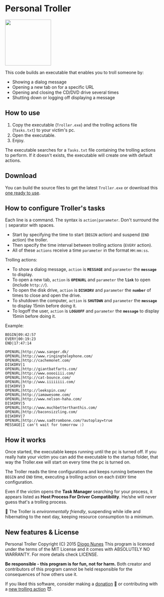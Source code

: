 # Personal Troller

<img src="https://raw.githubusercontent.com/dialex/PersonalTroller/master/TrollerProject/Resources/ogre.png" width="150">

This code builds an executable that enables you to troll someone by:

- Showing a dialog message
- Opening a new tab on for a specific URL
- Opening and closing the CD/DVD drive several times
- Shutting down or logging off displaying a message

## How to use

1. Copy the executable (`Troller.exe`) and the trolling actions file (`Tasks.txt`) to your victim's pc.
2. Open the executable.
3. Enjoy.

The executable searches for a `Tasks.txt` file containing the trolling actions to perform. If it doesn't exists, the executable will create one with default actions.

## Download

You can build the source files to get the latest `Troller.exe` or download this [one ready to use](http://www.diogonunes.com/assets/downloadmanager/click.php?id=11).

## How to configure Troller's tasks

Each line is a command. The syntax is `action|parameter`. Don't surround the `|` separator with spaces.

- Start by specifying the time to start (`BEGIN` action) and suspend (`END` action) the troller.
- Then specify the time interval between trolling actions (`EVERY` action).
- All of these `actions` receive a time `parameter` in the format `HH:mm:ss`. 

Trolling actions:

- To show a dialog message, `action` is **`MESSAGE`** and `parameter` the **`message`** to display.
- To open a new tab, `action` is **`OPENURL`** and `parameter` the **`link`** to open (include `http://`).
- To open the disk drive, `action` is **`DISKDRV`** and `parameter` the **`number`** of times to close and open the drive.
- To shutdown the computer, `action` is **`SHUTDWN`** and `parameter` the **`message`** to display 15min before doing it.
- To logoff the user, `action` is **`LOGUOFF`** and `parameter` the **`message`** to display 15min before doing it.
 
Example:

```
BEGIN|09:42:57
EVERY|00:19:23
END|17:47:14

OPENURL|http://www.sanger.dk/
OPENURL|http://www.ringingtelephone.com/
OPENURL|http://cachemonet.com/
DISKDRV|1
OPENURL|http://giantbatfarts.com/
OPENURL|http://www.ooooiiii.com/
OPENURL|http://cat-bounce.com/
OPENURL|http://www.iiiiiiii.com/
DISKDRV|3
OPENURL|http://leekspin.com/
OPENURL|http://iamawesome.com/
OPENURL|http://www.nelson-haha.com/
DISKDRV|5
OPENURL|http://www.muchbetterthanthis.com/
OPENURL|http://baconsizzling.com/
DISKDRV|7
OPENURL|http://www.sadtrombone.com/?autoplay=true
MESSAGE|I can't wait for tomorrow :)
```

## How it works

Once started, the executable keeps running until the pc is turned off. If you really hate your victim you can add the executable to the startup folder, that way the Troller.exe will start on every time the pc is turned on.

The Troller reads the time configurations and keeps running between the `BEGIN` and `END` time, executing a trolling action on each `EVERY` time configuration.

Even if the victim opens the **Task Manager** searching for your process, it appears listed as **Host Process For Driver Compatibility**. He/she will never guess that's a trolling process.

:green_heart: The Troller is *environmentally friendly*, suspending while idle and hibernating to the next day, keeping resource consumption to a minimum.

## New features & License

Personal Troller Copyright (C) 2015 [Diogo Nunes](http://www.diogonunes.com/)
This program is licensed under the terms of the MIT License and it comes with ABSOLUTELY NO WARRANTY. For more details check LICENSE.

**Be responsible - this program is for fun, not for harm.** Both creator and contributors of this program cannot be held responsible for the consequences of how others use it.

If you liked this software, consider making a [donation](https://www.paypal.com/cgi-bin/webscr?cmd=_s-xclick&hosted_button_id=DGR2KAV5RLGBW) :angel: or contributing with a [new trolling action](https://github.com/dialex/PersonalTroller/pulls) :smiling_imp:.

